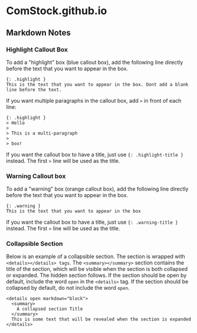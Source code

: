 # ComStock.github.io

## Markdown Notes

### Highlight Callout Box 

To add a "highlight" box (blue callout box), add the following line directly before the text that you want to appear in the box. 

```
{: .highlight }
This is the text that you want to appear in the box. Dont add a blank line before the text.
```

If you want multiple paragraphs in the callout box, add `>` in front of each line:

```
{: .highlight }
> Hello
>
> This is a multi-paragraph
>
> box!
```

If you want the callout box to have a title, just use `{: .highlight-title }` instead. The first `>` line will be used as the title.

### Warning Callout box

To add a "warning" box (orange callout box), add the following line directly before the text that you want to appear in the box.

```
{: .warning }
This is the text that you want to appear in the box
```

If you want the callout box to have a title, just use `{: .warning-title }` instead. The first `>` line will be used as the title.

### Collapsible Section

Below is an example of a collapsible section.  The section is wrapped with `<details></details> tags`.  The `<summary></summary>` section contains the title of the section, which will be visible when the section is both collapsed or expanded.  The hidden section follows. If the section should be open by default, include the word `open` in the `<details>` tag. If the section should be collapsed by default, do not include the word `open`.

```
<details open markdown="block">
  <summary>
    A collapsed section Title
  </summary>
  This is some text that will be revealed when the section is expanded
</details>
```